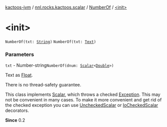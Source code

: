 [kactoos-jvm](../../index.md) / [nnl.rocks.kactoos.scalar](../index.md) / [NumberOf](index.md) / [&lt;init&gt;](.)

# &lt;init&gt;

`NumberOf(txt: `[`String`](https://kotlinlang.org/api/latest/jvm/stdlib/kotlin/-string/index.html)`)`
`NumberOf(txt: `[`Text`](../../nnl.rocks.kactoos/-text/index.md)`)`

### Parameters

`txt` - Number-string`NumberOf(dnum: `[`Scalar`](../../nnl.rocks.kactoos/-scalar/index.md)`<`[`Double`](https://kotlinlang.org/api/latest/jvm/stdlib/kotlin/-double/index.html)`>)`

Text as [Float](https://kotlinlang.org/api/latest/jvm/stdlib/kotlin/-float/index.html).

There is no thread-safety guarantee.

This class implements [Scalar](../../nnl.rocks.kactoos/-scalar/index.md), which throws a checked
[Exception](https://kotlinlang.org/api/latest/jvm/stdlib/kotlin/-exception/index.html). This may not be convenient in many cases. To make
it more convenient and get rid of the checked exception you can
use [UncheckedScalar](../-unchecked-scalar/index.md) or [IoCheckedScalar](../-io-checked-scalar/index.md) decorators.

**Since**
0.2

